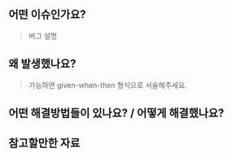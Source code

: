 ## 어떤 이슈인가요?
> 버그 설명
## 왜 발생했나요?
> 가능하면 given-when-then 형식으로 서술해주세요.

## 어떤 해결방법들이 있나요? / 어떻게 해결했나요?

## 참고할만한 자료

